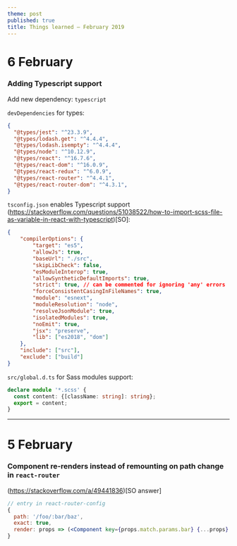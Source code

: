 ```yaml
---
theme: post
published: true
title: Things learned – February 2019
---
```

# 6 February

### Adding Typescript support

Add new dependency: `typescript`

`devDependencies` for types:

```json
{
  "@types/jest": "^23.3.9",
  "@types/lodash.get": "^4.4.4",
  "@types/lodash.isempty": "^4.4.4",
  "@types/node": "^10.12.9",
  "@types/react": "^16.7.6",
  "@types/react-dom": "^16.0.9",
  "@types/react-redux": "^6.0.9",
  "@types/react-router": "^4.4.1",
  "@types/react-router-dom": "^4.3.1",
}
```

`tsconfig.json` enables Typescript support (https://stackoverflow.com/questions/51038522/how-to-import-scss-file-as-variable-in-react-with-typescript)[SO]:

```json
{
	"compilerOptions": {
		"target": "es5",
		"allowJs": true,
		"baseUrl": "./src",
		"skipLibCheck": false,
		"esModuleInterop": true,
		"allowSyntheticDefaultImports": true,
		"strict": true, // can be commented for ignoring 'any' errors
		"forceConsistentCasingInFileNames": true,
		"module": "esnext",
		"moduleResolution": "node",
		"resolveJsonModule": true,
		"isolatedModules": true,
		"noEmit": true,
		"jsx": "preserve",
		"lib": ["es2018", "dom"]
	},
	"include": ["src"],
	"exclude": ["build"]
}
```

`src/global.d.ts` for Sass modules support:
```ts
declare module '*.scss' {
  const content: {[className: string]: string};
  export = content;
}
```

---

# 5 February

### Component re-renders instead of remounting on path change in `react-router`

(https://stackoverflow.com/a/49441836)[SO answer]

```jsx
// entry in react-router-config
{
  path: '/foo/:bar/baz',
  exact: true,
  render: props => (<Component key={props.match.params.bar} {...props} />)
}
```
